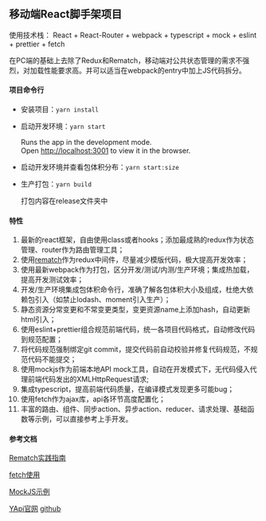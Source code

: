## 移动端React脚手架项目

使用技术栈：
React + React-Router + webpack + typescript + mock + eslint + prettier + fetch

在PC端的基础上去除了Redux和Rematch，移动端对公共状态管理的需求不强烈，对加载性能要求高。并可以适当在webpack的entry中加上JS代码拆分。

#### 项目命令行

- 安装项目：`yarn install`

- 启动开发环境：`yarn start`

  Runs the app in the development mode.<br />
  Open [http://localhost:3001](http://localhost:3001) to view it in the browser.

- 启动开发环境并查看包体积分布：`yarn start:size`

- 生产打包：`yarn build`

  打包内容在release文件夹中



#### 特性

1. 最新的react框架，自由使用class或者hooks；添加最成熟的redux作为状态管理、router作为路由管理工具；
2. 使用[rematch]( https://github.com/rematch/rematch)作为redux中间件，尽量减少模版代码，极大提高开发效率；
3. 使用最新webpack作为打包，区分开发/测试/内测/生产环境；集成热加载，提高开发测试效率；
4. 开发/生产环境集成包体积命令行，准确了解各包体积大小及组成，杜绝大依赖包引入（如禁止lodash、moment引入生产）；
5. 静态资源分常变更和不常变更类型，变更资源name上添加hash，自动更新html引入；
6. 使用eslint+prettier组合规范前端代码，统一各项目代码格式，自动修改代码到规范配置；
7. 将代码规范强制绑定git commit，提交代码前自动校验并修复代码规范，不规范代码不能提交；
8. 使用mockjs作为前端本地API mock工具，自动在开发模式下，无代码侵入代理前端代码发出的XMLHttpRequest请求;
9. 集成typescript，提高前端代码质量，在编译模式发现更多可能bug；
10. 使用fetch作为ajax库，api各环节高度配置化；
11. 丰富的路由、组件、同步action、异步action、reducer、请求处理、基础函数等示例，可以直接参考上手开发。





#### 参考文档

[Rematch实践指南](https://rematch.gitbook.io/handbook/)

[fetch使用](https://github.github.io/fetch/)

[MockJS示例](http://mockjs.com/examples.html)

[YApi官网](https://yapi.baidu.com/doc/index.html) [github](https://github.com/ymfe/yapi)

